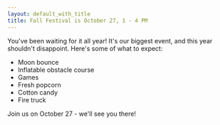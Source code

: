 ```yaml
---
layout: default_with_title
title: Fall Festival is October 27, 1 - 4 PM
---
```

You've been waiting for it all year! It's our biggest event, and this year shouldn't disappoint. Here's some of what to expect: 

- Moon bounce
- Inflatable obstacle course
- Games
- Fresh popcorn
- Cotton candy
- Fire truck

Join us on October 27 - we'll see you there!
